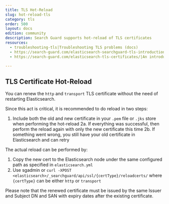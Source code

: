 ```yaml
---
title: TLS Hot-Reload
slug: hot-reload-tls
category: tls
order: 500
layout: docs
edition: community
description: Search Guard supports hot-reload of TLS certificates 
resources:
  - troubleshooting-tls|Troubleshooting TLS problems (docs)  
  - https://search-guard.com/elasticsearch-searchguard-tls-introduction/|An introduction to TLS (blog post)
  - https://search-guard.com/elasticsearch-tls-certificates/|An introduction to TLS certificates (blog post)

---
```

<!---
  This product includes software developed by Amazon.com, Inc.
  (https://github.com/opendistro-for-elasticsearch/security)
  
  Copyright 2015-2020 floragunn GmbH
-->
## TLS Certificate Hot-Reload

You can renew the `http` and `transport` TLS certificate without the need of restarting Elasticsearch.

Since this act is critical, it is recommended to do reload in two steps: 

1. Include both the old and new certificate in your `.pem` file or `.jks` store when performing the hot-reload
2a. If everything was successful, then perform the reload again with only the new certificate this time
2b. If something went wrong, you still have your old certificate in Elasticsearch and can retry 

The actual reload can be performed by:
1. Copy the new cert to the Elasticsearch node under the same configured path as specified in `elasticsearch.yml`
2. Use sgadmin or `curl -XPOST <elasticsearch>/_searchguard/api/ssl/{certType}/reloadcerts/` where `{certType}` can be either `http` or `transport`

Please note that the renewed certificate must be issued by the same Issuer and Subject DN and SAN with expiry dates after the existing certificate.
 